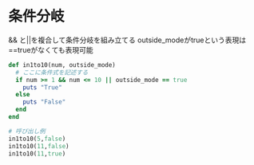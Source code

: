 # 条件分岐
&& と||を複合して条件分岐を組み立てる
outside_modeがtrueという表現は==trueがなくても表現可能
```ruby
def in1to10(num, outside_mode)
  # ここに条件式を記述する
  if num >= 1 && num <= 10 || outside_mode == true
    puts "True"    
  else
    puts "False"
  end
end

# 呼び出し例
in1to10(5,false)
in1to10(11,false) 
in1to10(11,true) 
